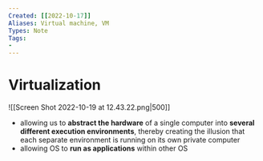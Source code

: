 ```yaml
---
Created: [[2022-10-17]]
Aliases: Virtual machine, VM
Types: Note
Tags: 
- 
---
```

# Virtualization
![[Screen Shot 2022-10-19 at 12.43.22.png|500]]
- allowing us to **abstract the hardware** of a single computer into **several different execution environments**, thereby creating the illusion that each separate environment is running on its own private computer
- allowing OS to **run as applications** within other OS